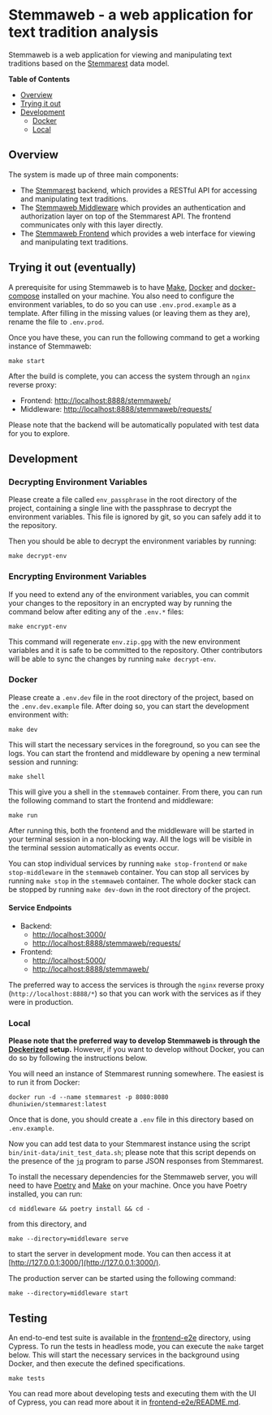 # Stemmaweb - a web application for text tradition analysis

Stemmaweb is a web application for viewing and manipulating text traditions based on
the [Stemmarest](http://dhuniwien.github.io/tradition_repo/) data model.

**Table of Contents**

- [Overview](#overview)
- [Trying it out](#trying-it-out-eventually)
- [Development](#development)
  - [Docker](#docker)
  - [Local](#local)

## Overview

The system is made up of three main components:

- The [Stemmarest](http://dhuniwien.github.io/tradition_repo/) backend, which
  provides a RESTful API for accessing and manipulating text traditions.
- The [Stemmaweb Middleware](./middleware/README.md) which provides an authentication and authorization
  layer on top of the Stemmarest API. The frontend communicates only with this layer directly.
- The [Stemmaweb Frontend](./frontend/README.md) which provides a web interface for
  viewing and manipulating text traditions.

## Trying it out (eventually)

A prerequisite for using Stemmaweb is to have [Make](https://www.gnu.org/software/make/),
[Docker](https://www.docker.com/) and [docker-compose](https://docs.docker.com/compose/) installed on your machine. You
also need to configure the environment variables, to do so you can use `.env.prod.example` as a template. After filling
in the missing values (or leaving them as they are), rename the file to `.env.prod`.

Once you have these, you can run the following command to get a working instance of Stemmaweb:

```shell
make start
```

After the build is complete, you can access the system through an `nginx` reverse proxy:

- Frontend: [http://localhost:8888/stemmaweb/](http://localhost:8888/stemmaweb/)
- Middleware: [http://localhost:8888/stemmaweb/requests/]([http://localhost:8888/stemmaweb/requests/)

Please note that the backend will be automatically populated with test data for you to explore.

## Development

### Decrypting Environment Variables

Please create a file called `env_passphrase` in the root directory of the project, containing a single line with the passphrase to decrypt the environment variables. This file is ignored by git, so you can safely add it to the repository.

Then you should be able to decrypt the environment variables by running:

```shell
make decrypt-env
```

### Encrypting Environment Variables

If you need to extend any of the environment variables, you can commit your changes to the repository in an encrypted way by running the command below after editing any of the `.env.*` files:

```shell
make encrypt-env
```

This command will regenerate `env.zip.gpg` with the new environment variables and it is safe to be committed to the repository. Other contributors will be able to sync the changes by running `make decrypt-env`.

### Docker

Please create a `.env.dev` file in the root directory of the project, based on the `.env.dev.example` file. After doing
so, you can start the development environment with:

```shell
make dev
```

This will start the necessary services in the foreground, so you can see the logs. You can start the frontend and
middleware
by opening a new terminal session and running:

```shell
make shell
```

This will give you a shell in the `stemmaweb` container. From there, you can run the following command to start the
frontend and middleware:

```shell
make run
```

After running this, both the frontend and the middleware will be started in your terminal session in a non-blocking way.
All the logs will be visible in the terminal session automatically as events occur.

You can stop individual services by running `make stop-frontend` or `make stop-middleware` in the `stemmaweb` container.
You can stop all services by running `make stop` in the `stemmaweb` container. The whole docker stack can be stopped by
running `make dev-down` in the root directory of the project.

#### Service Endpoints

- Backend:
  - [http://localhost:3000/](http://localhost:3000/)
  - [http://localhost:8888/stemmaweb/requests/](http://localhost:8888/stemmaweb/requests/)
- Frontend:
  - [http://localhost:5000/](http://localhost:5000/)
  - [http://localhost:8888/stemmaweb/](http://localhost:8888/stemmaweb/)

The preferred way to access the services is through the `nginx` reverse proxy (`http://localhost:8888/*`) so that you
can work with the services as if they were in production.

### Local

**Please note that the preferred way to develop Stemmaweb is through the [Dockerized](https://www.docker.com/) setup.**
However, if you want to develop without Docker, you can do so by following the instructions below.

You will need an instance of Stemmarest running somewhere. The easiest is to run it from Docker:

```shell
docker run -d --name stemmarest -p 8080:8080 dhuniwien/stemmarest:latest
```

Once that is done, you should create a `.env` file in this directory based on `.env.example`.

Now you can add test data to your Stemmarest instance using the script `bin/init-data/init_test_data.sh`; please note
that this script depends on the presence of the [`jq`](https://stedolan.github.io/jq/) program to parse JSON responses
from Stemmarest.

To install the necessary dependencies for the Stemmaweb server, you will need to
have [Poetry](https://python-poetry.org/) and [Make](https://www.gnu.org/software/make/) on your machine. Once you have
Poetry installed, you can run:

```shell
cd middleware && poetry install && cd -
```

from this directory, and

```shell
make --directory=middleware serve
```

to start the server in development mode. You can then access it at [http://127.0.0.1:3000/](http://127.0.0.1:3000/).

The production server can be started using the following command:

```shell
make --directory=middleware start
```

## Testing

An end-to-end test suite is available in the [frontend-e2e](frontend-e2e) directory, using Cypress. To run the tests in
headless mode, you can execute the `make` target below. This will start the necessary services in the background using
Docker, and then execute the defined specifications.

```shell
make tests
```

You can read more about developing tests and executing them with the UI of Cypress, you can read more about it
in [frontend-e2e/README.md](frontend-e2e/README.md).
